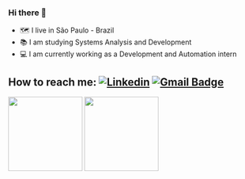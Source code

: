 ### Hi there 👋

- 🗺️  I live in São Paulo - Brazil
- 📚  I am studying Systems Analysis and Development
- 💻  I am currently working as a Development and Automation intern
 
## How to reach me: [![Linkedin](https://img.shields.io/badge/-LinkedIn-blue?style=flat-square&logo=Linkedin&logoColor=white&link=https://www.linkedin.com/in/kalebesantana/)](https://www.linkedin.com/in/kalebesantana/)       [![Gmail Badge](https://img.shields.io/badge/-Gmail-c14438?style=flat-square&logo=Gmail&logoColor=white&link=mailto:santana.abrantes01@gmail.com)](mailto:santana.abrantes01@gmail.com)                           
                          
<div align="left">
<img height="150em" src="https://github-readme-stats.vercel.app/api/top-langs/?username=KalebeSantana&exclude_repo=KNN-Image-Classification&show_icons=true&hide_border=true&layout=compact&langs_count=8&theme=react"/>
<img height="150em" src="https://github-readme-stats.vercel.app/api?username=KalebeSantana&show_icons=true&hide_border=true&count_private=true&include_all_commits=true&theme=react" />
</div>
<!--












